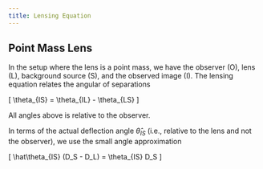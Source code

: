 ```yaml
---
title: Lensing Equation
---
```


## Point Mass Lens

In the setup where the lens is a point mass, we have the observer (O), lens (L), background source (S), and the observed image (I). The lensing equation relates the angular of separations

\[
  \theta_{IS} = \theta_{IL} - \theta_{LS}
\]

All angles above is relative to the observer.

In terms of the actual deflection angle $\hat \theta_{IS}$ (i.e., relative to the lens and not the observer), we use the small angle approximation

\[
  \hat\theta_{IS} (D_S - D_L) = \theta_{IS} D_S
\]